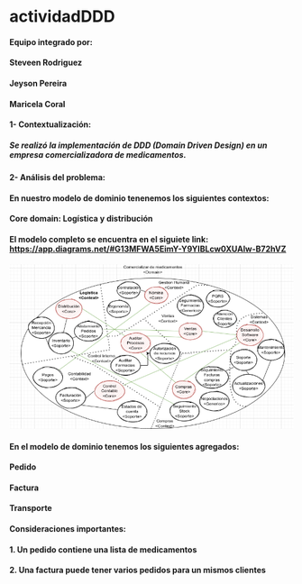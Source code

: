 # actividadDDD

#### Equipo integrado por:
#### Steveen Rodriguez
#### Jeyson Pereira
#### Maricela Coral

#### 1- Contextualización:
##### Se realizó la implementación de DDD (Domain Driven Design) en un empresa comercializadora de medicamentos.
####  2- Análisis del problema:
#### En nuestro modelo de dominio tenenemos los siguientes contextos:
#### Core domain:  Logística y distribución
#### El modelo completo se encuentra en el siguiete link: https://app.diagrams.net/#G13MFWA5EimY-Y9YIBLcw0XUAlw-B72hVZ

![img.png](img.png)

#### En el modelo de dominio tenemos los siguientes agregados:

#### Pedido
#### Factura
#### Transporte
#### Consideraciones importantes:
#### 1. Un pedido contiene una lista de medicamentos
#### 2. Una factura puede tener varios pedidos para un mismos clientes








